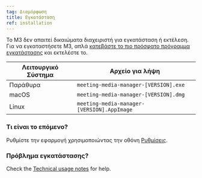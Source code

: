 ```yaml
---
tag: Διαμόρφωση
title: Εγκατάσταση
ref: installation
---
```


Το Μ3 δεν απαιτεί δικαιώματα διαχειριστή για εγκατάσταση ή εκτέλεση. Για να εγκαταστήσετε M3, απλά [κατεβάστε το πιο πρόσφατο πρόγραμμα εγκατάστασης]({{site.github}}/releases/latest) και εκτελέστε το.

| Λειτουργικό Σύστημα | Αρχείο για λήψη                            |
| ------------------- | ------------------------------------------ |
| Παράθυρα            | `meeting-media-manager-[VERSION].exe`      |
| macOS               | `meeting-media-manager-[VERSION].dmg`      |
| Linux               | `meeting-media-manager-[VERSION].AppImage` |

### Τι είναι το επόμενο?

Ρυθμίστε την εφαρμογή χρησιμοποιώντας την οθόνη [Ρυθμίσεις]({{page.lang}}/#configuration).

### Πρόβλημα εγκατάστασης?

Check the [Technical usage notes]({{page.lang}}/#usage-notes) for help.
